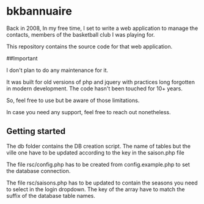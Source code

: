 # bkbannuaire

Back in 2008, In my free time, I set to write a web application to manage the contacts, members of the basketball club I was playing for.

This repository contains the source code for that web application.

##Important

I don't plan to do any maintenance for it. 

It was built for old versions of php and jquery with practices long forgotten in modern development.
The code hasn't been touched for 10+ years.

So, feel free to use but be aware of those limitations.

In case you need any support, feel free to reach out nonetheless.

## Getting started

The db folder contains the DB creation script. The name of tables but the ville one have to be updated according to the key in the saison.php file

The file rsc/config.php has to be created from config.example.php to set the database connection.

The file rsc/saisons.php has to be updated to contain the seasons you need to select in the login dropdown.
The key of the array have to match the suffix of the database table names.
  
